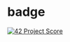 # badge
[![42 Project Score](https://42-project-badge.glitch.me/users/LOGIN42/project/PROJECT42)](https://github.com/ricardoreves/42-project-badge)
